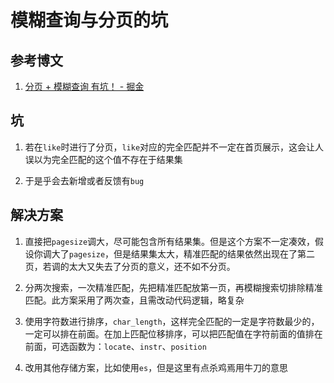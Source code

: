 # 模糊查询与分页的坑

## 参考博文

1. [分页 + 模糊查询 有坑！ - 掘金](https://juejin.cn/post/7143077564810592287)

## 坑

1. 若在`like`时进行了分页，`like`对应的完全匹配并不一定在首页展示，这会让人误以为完全匹配的这个值不存在于结果集

2. 于是乎会去新增或者反馈有`bug`

## 解决方案

1. 直接把`pagesize`调大，尽可能包含所有结果集。但是这个方案不一定凑效，假设你调大了`pagesize`，但是结果集太大，精准匹配的结果依然出现在了第二页，若调的太大又失去了分页的意义，还不如不分页。

2. 分两次搜索，一次精准匹配，先把精准匹配放第一页，再模糊搜索切排除精准匹配。此方案采用了两次查，且需改动代码逻辑，略复杂

3. 使用字符数进行排序，`char_length`，这样完全匹配的一定是字符数最少的，一定可以排在前面。在加上匹配位移排序，可以把匹配值在字符前面的值排在前面，可选函数为：`locate`、`instr`、`position`

4. 改用其他存储方案，比如使用`es`，但是这里有点杀鸡焉用牛刀的意思
